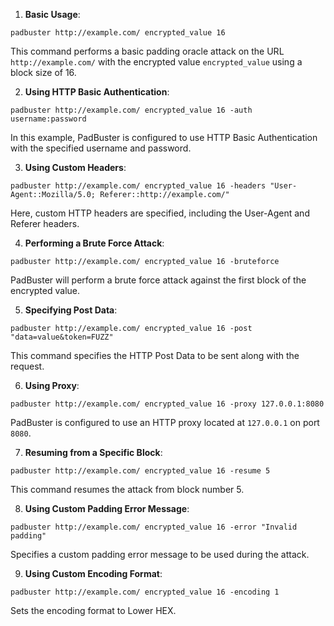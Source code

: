 1. **Basic Usage**:
```
padbuster http://example.com/ encrypted_value 16
```
This command performs a basic padding oracle attack on the URL `http://example.com/` with the encrypted value `encrypted_value` using a block size of 16.

2. **Using HTTP Basic Authentication**:
```
padbuster http://example.com/ encrypted_value 16 -auth username:password
```
In this example, PadBuster is configured to use HTTP Basic Authentication with the specified username and password.

3. **Using Custom Headers**:
```
padbuster http://example.com/ encrypted_value 16 -headers "User-Agent::Mozilla/5.0; Referer::http://example.com/"
```
Here, custom HTTP headers are specified, including the User-Agent and Referer headers.

4. **Performing a Brute Force Attack**:
```
padbuster http://example.com/ encrypted_value 16 -bruteforce
```
PadBuster will perform a brute force attack against the first block of the encrypted value.

5. **Specifying Post Data**:
```
padbuster http://example.com/ encrypted_value 16 -post "data=value&token=FUZZ"
```
This command specifies the HTTP Post Data to be sent along with the request.

6. **Using Proxy**:
```
padbuster http://example.com/ encrypted_value 16 -proxy 127.0.0.1:8080
```
PadBuster is configured to use an HTTP proxy located at `127.0.0.1` on port `8080`.

7. **Resuming from a Specific Block**:
```
padbuster http://example.com/ encrypted_value 16 -resume 5
```
This command resumes the attack from block number 5.

8. **Using Custom Padding Error Message**:
```
padbuster http://example.com/ encrypted_value 16 -error "Invalid padding"
```
Specifies a custom padding error message to be used during the attack.

9. **Using Custom Encoding Format**:
```
padbuster http://example.com/ encrypted_value 16 -encoding 1
```
Sets the encoding format to Lower HEX.
